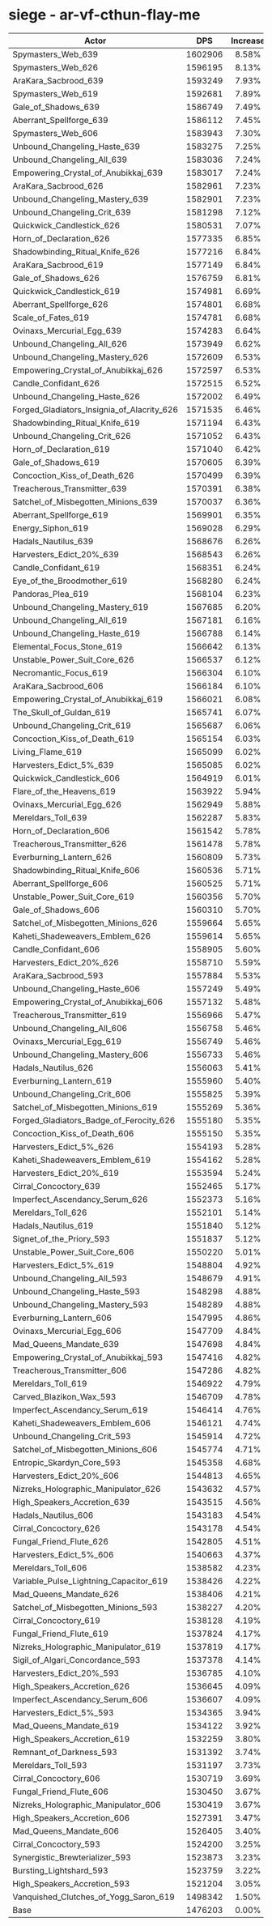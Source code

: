 # siege - ar-vf-cthun-flay-me
| Actor | DPS | Increase |
|---|:---:|:---:|
|Spymasters_Web_639|1602906|8.58%|
|Spymasters_Web_626|1596195|8.13%|
|AraKara_Sacbrood_639|1593249|7.93%|
|Spymasters_Web_619|1592681|7.89%|
|Gale_of_Shadows_639|1586749|7.49%|
|Aberrant_Spellforge_639|1586112|7.45%|
|Spymasters_Web_606|1583943|7.30%|
|Unbound_Changeling_Haste_639|1583275|7.25%|
|Unbound_Changeling_All_639|1583036|7.24%|
|Empowering_Crystal_of_Anubikkaj_639|1583017|7.24%|
|AraKara_Sacbrood_626|1582961|7.23%|
|Unbound_Changeling_Mastery_639|1582901|7.23%|
|Unbound_Changeling_Crit_639|1581298|7.12%|
|Quickwick_Candlestick_626|1580531|7.07%|
|Horn_of_Declaration_626|1577335|6.85%|
|Shadowbinding_Ritual_Knife_626|1577216|6.84%|
|AraKara_Sacbrood_619|1577149|6.84%|
|Gale_of_Shadows_626|1576759|6.81%|
|Quickwick_Candlestick_619|1574981|6.69%|
|Aberrant_Spellforge_626|1574801|6.68%|
|Scale_of_Fates_619|1574781|6.68%|
|Ovinaxs_Mercurial_Egg_639|1574283|6.64%|
|Unbound_Changeling_All_626|1573949|6.62%|
|Unbound_Changeling_Mastery_626|1572609|6.53%|
|Empowering_Crystal_of_Anubikkaj_626|1572597|6.53%|
|Candle_Confidant_626|1572515|6.52%|
|Unbound_Changeling_Haste_626|1572002|6.49%|
|Forged_Gladiators_Insignia_of_Alacrity_626|1571535|6.46%|
|Shadowbinding_Ritual_Knife_619|1571194|6.43%|
|Unbound_Changeling_Crit_626|1571052|6.43%|
|Horn_of_Declaration_619|1571040|6.42%|
|Gale_of_Shadows_619|1570605|6.39%|
|Concoction_Kiss_of_Death_626|1570499|6.39%|
|Treacherous_Transmitter_639|1570391|6.38%|
|Satchel_of_Misbegotten_Minions_639|1570037|6.36%|
|Aberrant_Spellforge_619|1569901|6.35%|
|Energy_Siphon_619|1569028|6.29%|
|Hadals_Nautilus_639|1568676|6.26%|
|Harvesters_Edict_20%_639|1568543|6.26%|
|Candle_Confidant_619|1568351|6.24%|
|Eye_of_the_Broodmother_619|1568280|6.24%|
|Pandoras_Plea_619|1568104|6.23%|
|Unbound_Changeling_Mastery_619|1567685|6.20%|
|Unbound_Changeling_All_619|1567181|6.16%|
|Unbound_Changeling_Haste_619|1566788|6.14%|
|Elemental_Focus_Stone_619|1566642|6.13%|
|Unstable_Power_Suit_Core_626|1566537|6.12%|
|Necromantic_Focus_619|1566304|6.10%|
|AraKara_Sacbrood_606|1566184|6.10%|
|Empowering_Crystal_of_Anubikkaj_619|1566021|6.08%|
|The_Skull_of_Guldan_619|1565741|6.07%|
|Unbound_Changeling_Crit_619|1565687|6.06%|
|Concoction_Kiss_of_Death_619|1565154|6.03%|
|Living_Flame_619|1565099|6.02%|
|Harvesters_Edict_5%_639|1565085|6.02%|
|Quickwick_Candlestick_606|1564919|6.01%|
|Flare_of_the_Heavens_619|1563922|5.94%|
|Ovinaxs_Mercurial_Egg_626|1562949|5.88%|
|Mereldars_Toll_639|1562287|5.83%|
|Horn_of_Declaration_606|1561542|5.78%|
|Treacherous_Transmitter_626|1561478|5.78%|
|Everburning_Lantern_626|1560809|5.73%|
|Shadowbinding_Ritual_Knife_606|1560536|5.71%|
|Aberrant_Spellforge_606|1560525|5.71%|
|Unstable_Power_Suit_Core_619|1560356|5.70%|
|Gale_of_Shadows_606|1560310|5.70%|
|Satchel_of_Misbegotten_Minions_626|1559664|5.65%|
|Kaheti_Shadeweavers_Emblem_626|1559614|5.65%|
|Candle_Confidant_606|1558905|5.60%|
|Harvesters_Edict_20%_626|1558710|5.59%|
|AraKara_Sacbrood_593|1557884|5.53%|
|Unbound_Changeling_Haste_606|1557249|5.49%|
|Empowering_Crystal_of_Anubikkaj_606|1557132|5.48%|
|Treacherous_Transmitter_619|1556966|5.47%|
|Unbound_Changeling_All_606|1556758|5.46%|
|Ovinaxs_Mercurial_Egg_619|1556749|5.46%|
|Unbound_Changeling_Mastery_606|1556733|5.46%|
|Hadals_Nautilus_626|1556063|5.41%|
|Everburning_Lantern_619|1555960|5.40%|
|Unbound_Changeling_Crit_606|1555825|5.39%|
|Satchel_of_Misbegotten_Minions_619|1555269|5.36%|
|Forged_Gladiators_Badge_of_Ferocity_626|1555180|5.35%|
|Concoction_Kiss_of_Death_606|1555150|5.35%|
|Harvesters_Edict_5%_626|1554193|5.28%|
|Kaheti_Shadeweavers_Emblem_619|1554162|5.28%|
|Harvesters_Edict_20%_619|1553594|5.24%|
|Cirral_Concoctory_639|1552465|5.17%|
|Imperfect_Ascendancy_Serum_626|1552373|5.16%|
|Mereldars_Toll_626|1552101|5.14%|
|Hadals_Nautilus_619|1551840|5.12%|
|Signet_of_the_Priory_593|1551837|5.12%|
|Unstable_Power_Suit_Core_606|1550220|5.01%|
|Harvesters_Edict_5%_619|1548804|4.92%|
|Unbound_Changeling_All_593|1548679|4.91%|
|Unbound_Changeling_Haste_593|1548298|4.88%|
|Unbound_Changeling_Mastery_593|1548289|4.88%|
|Everburning_Lantern_606|1547995|4.86%|
|Ovinaxs_Mercurial_Egg_606|1547709|4.84%|
|Mad_Queens_Mandate_639|1547698|4.84%|
|Empowering_Crystal_of_Anubikkaj_593|1547416|4.82%|
|Treacherous_Transmitter_606|1547286|4.82%|
|Mereldars_Toll_619|1546922|4.79%|
|Carved_Blazikon_Wax_593|1546709|4.78%|
|Imperfect_Ascendancy_Serum_619|1546414|4.76%|
|Kaheti_Shadeweavers_Emblem_606|1546121|4.74%|
|Unbound_Changeling_Crit_593|1545914|4.72%|
|Satchel_of_Misbegotten_Minions_606|1545774|4.71%|
|Entropic_Skardyn_Core_593|1545358|4.68%|
|Harvesters_Edict_20%_606|1544813|4.65%|
|Nizreks_Holographic_Manipulator_626|1543632|4.57%|
|High_Speakers_Accretion_639|1543515|4.56%|
|Hadals_Nautilus_606|1543183|4.54%|
|Cirral_Concoctory_626|1543178|4.54%|
|Fungal_Friend_Flute_626|1542805|4.51%|
|Harvesters_Edict_5%_606|1540663|4.37%|
|Mereldars_Toll_606|1538582|4.23%|
|Variable_Pulse_Lightning_Capacitor_619|1538426|4.22%|
|Mad_Queens_Mandate_626|1538406|4.21%|
|Satchel_of_Misbegotten_Minions_593|1538227|4.20%|
|Cirral_Concoctory_619|1538128|4.19%|
|Fungal_Friend_Flute_619|1537824|4.17%|
|Nizreks_Holographic_Manipulator_619|1537819|4.17%|
|Sigil_of_Algari_Concordance_593|1537378|4.14%|
|Harvesters_Edict_20%_593|1536785|4.10%|
|High_Speakers_Accretion_626|1536645|4.09%|
|Imperfect_Ascendancy_Serum_606|1536607|4.09%|
|Harvesters_Edict_5%_593|1534365|3.94%|
|Mad_Queens_Mandate_619|1534122|3.92%|
|High_Speakers_Accretion_619|1532259|3.80%|
|Remnant_of_Darkness_593|1531392|3.74%|
|Mereldars_Toll_593|1531197|3.73%|
|Cirral_Concoctory_606|1530719|3.69%|
|Fungal_Friend_Flute_606|1530450|3.67%|
|Nizreks_Holographic_Manipulator_606|1530419|3.67%|
|High_Speakers_Accretion_606|1527391|3.47%|
|Mad_Queens_Mandate_606|1526405|3.40%|
|Cirral_Concoctory_593|1524200|3.25%|
|Synergistic_Brewterializer_593|1523873|3.23%|
|Bursting_Lightshard_593|1523759|3.22%|
|High_Speakers_Accretion_593|1521204|3.05%|
|Vanquished_Clutches_of_Yogg_Saron_619|1498342|1.50%|
|Base|1476203|0.00%|
